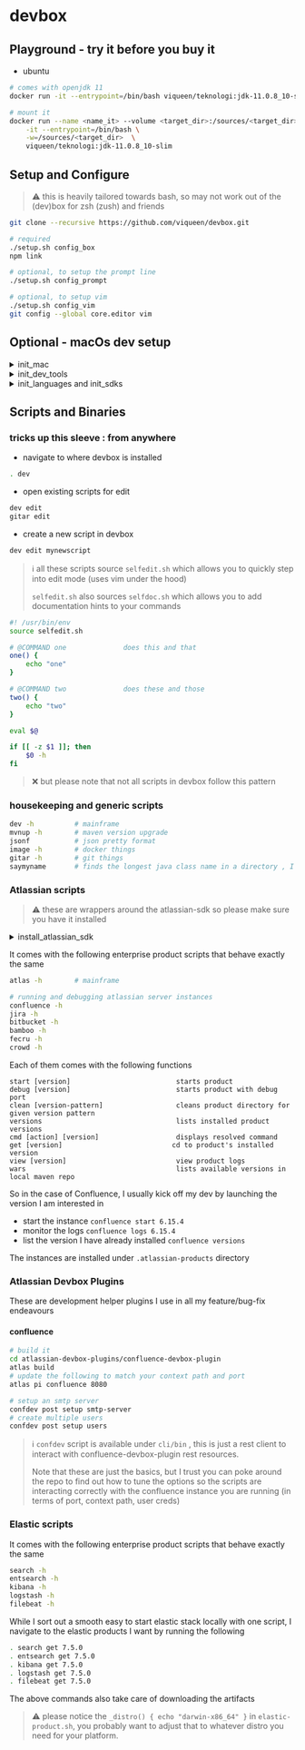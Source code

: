 # devbox

## Playground - try it before you buy it

- ubuntu

```bash
# comes with openjdk 11
docker run -it --entrypoint=/bin/bash viqueen/teknologi:jdk-11.0.8_10-slim

# mount it
docker run --name <name_it> --volume <target_dir>:/sources/<target_dir> \
    -it --entrypoint=/bin/bash \
    -w=/sources/<target_dir>  \
    viqueen/teknologi:jdk-11.0.8_10-slim
```

## Setup and Configure

> :warning: this is heavily tailored towards bash, so may not work out of the (dev)box
> for zsh (zush) and friends

```bash
git clone --recursive https://github.com/viqueen/devbox.git

# required
./setup.sh config_box
npm link

# optional, to setup the prompt line
./setup.sh config_prompt

# optional, to setup vim
./setup.sh config_vim
git config --global core.editor vim
```

## Optional - macOs dev setup

<details>
<summary>init_mac</summary>
<p>

```bash
# home_brew
/usr/bin/ruby -e "$(curl -fsSL https://raw.githubusercontent.com/Homebrew/install/master/install)"

# terminal wisdom
brew install cowsay
brew install fortune
echo "fortune | cowsay" >> ~/.profile
```

</p>
</details>

<details>
<summary>init_dev_tools</summary>
<p>

#### Requirements

- [java](https://adoptopenjdk.net/?variant=openjdk11&jvmVariant=hotspot)

```bash
# java
brew install jenv
echo 'export PATH="$HOME/.jenv/bin:$PATH"' >> ~/.bash_profile
echo 'eval "$(jenv init -)"' >> ~/.bash_profile

# maven
brew install mvnvm
mvn --version

# node (TODO: provide through brew)
curl -o- https://raw.githubusercontent.com/nvm-sh/nvm/v0.35.1/install.sh | bash
nvm install node

# ruby
brew install rbenv
echo 'eval "$(rbenv init -)"' >> ~/.bash_profile

# other build tools
brew install ant
brew install gradle
brew install sbt

brew tap bazelbuild/tap
brew tap-pin bazelbuild/tap
brew install bazel


# aws
brew install awscli
```

</p>
</details>

<details>
<summary>init_languages and init_sdks</summary>
<p>

```bash
# atlassian
brew tap atlassian/tap
brew install atlassian/tap/atlassian-plugin-sdk
echo "export ATLAS_MVN=$(which mvn)" >> ~/.profile
```

```bash
brew install scala
brew install kotlin
```

</p>
</details>

## Scripts and Binaries

### tricks up this sleeve : from anywhere

- navigate to where devbox is installed

```bash
. dev
```

- open existing scripts for edit

```bash
dev edit
gitar edit
```

- create a new script in devbox

```bash
dev edit mynewscript
```

> :information_source: all these scripts source `selfedit.sh`
> which allows you to quickly step into edit mode (uses vim under the hood)
>
> `selfedit.sh` also sources `selfdoc.sh` which allows you to add documentation hints
> to your commands

```bash
#! /usr/bin/env
source selfedit.sh

# @COMMAND one              does this and that
one() {
    echo "one"
}

# @COMMAND two              does these and those
two() {
    echo "two"
}

eval $@

if [[ -z $1 ]]; then
    $0 -h
fi
```

> :x: but please note that not all scripts in devbox follow this pattern

### housekeeping and generic scripts

```bash
dev -h          # mainframe
mvnup -h        # maven version upgrade
jsonf           # json pretty format
image -h        # docker things
gitar -h        # git things
saymyname       # finds the longest java class name in a directory , I was bored once so I wrote this
```

### Atlassian scripts

> :warning: these are wrappers around the atlassian-sdk
> so please make sure you have it installed

<details>
<summary>install_atlassian_sdk</summary>
<p>

- mac OS

```bash
brew tap atlassian/tap
brew install atlassian/tap/atlassian-plugin-sdk
```

- for other platforms, please take a look at https://developer.atlassian.com/server/framework/atlassian-sdk/downloads/

</p>
</details>

It comes with the following enterprise product scripts that behave exactly the same

```bash
atlas -h        # mainframe

# running and debugging atlassian server instances
confluence -h
jira -h
bitbucket -h
bamboo -h
fecru -h
crowd -h
```

Each of them comes with the following functions

```
start [version]                          starts product
debug [version]                          starts product with debug port
clean [version-pattern]                  cleans product directory for given version pattern
versions                                 lists installed product versions
cmd [action] [version]                   displays resolved command
get [version]                           cd to product's installed version
view [version]                           view product logs
wars                                     lists available versions in local maven repo
```

So in the case of Confluence, I usually kick off my dev by launching the version I am interested in

- start the instance
  `confluence start 6.15.4`
- monitor the logs
  `confluence logs 6.15.4`
- list the version I have already installed
  `confluence versions`

The instances are installed under `.atlassian-products` directory

### Atlassian Devbox Plugins

These are development helper plugins I use in all my feature/bug-fix endeavours

#### confluence

```bash
# build it
cd atlassian-devbox-plugins/confluence-devbox-plugin
atlas build
# update the following to match your context path and port
atlas pi confluence 8080

# setup an smtp server
confdev post setup smtp-server
# create multiple users
confdev post setup users
```

> :information_source: `confdev` script is available under `cli/bin` , this is just a rest client to interact with
> confluence-devbox-plugin rest resources.
>
> Note that these are just the basics, but I trust you can poke around the repo to find out how to tune
> the options so the scripts are interacting correctly with the confluence instance you are running (in terms of port, context path, user creds)

### Elastic scripts

It comes with the following enterprise product scripts that behave exactly the same

```bash
search -h
entsearch -h
kibana -h
logstash -h
filebeat -h
```

While I sort out a smooth easy to start elastic stack locally with one script, I navigate to the elastic products
I want by running the following

```bash
. search get 7.5.0
. entsearch get 7.5.0
. kibana get 7.5.0
. logstash get 7.5.0
. filebeat get 7.5.0
```

The above commands also take care of downloading the artifacts

> :warning: please notice the `_distro() { echo "darwin-x86_64" }` in `elastic-product.sh`, you
> probably want to adjust that to whatever distro you need for your platform.
